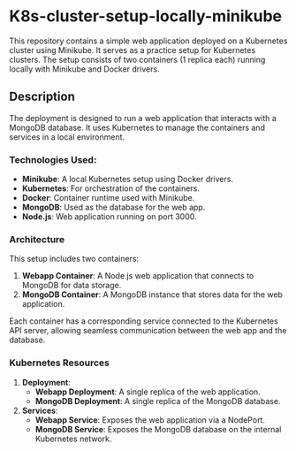 # K8s-cluster-setup-locally-minikube

This repository contains a simple web application deployed on a Kubernetes cluster using Minikube. It serves as a practice setup for Kubernetes clusters. The setup consists of two containers (1 replica each) running locally with Minikube and Docker drivers.

## Description

The deployment is designed to run a web application that interacts with a MongoDB database. It uses Kubernetes to manage the containers and services in a local environment.

### Technologies Used:
- **Minikube**: A local Kubernetes setup using Docker drivers.
- **Kubernetes**: For orchestration of the containers.
- **Docker**: Container runtime used with Minikube.
- **MongoDB**: Used as the database for the web app.
- **Node.js**: Web application running on port 3000.
  
### Architecture

This setup includes two containers:
1. **Webapp Container**: A Node.js web application that connects to MongoDB for data storage.
2. **MongoDB Container**: A MongoDB instance that stores data for the web application.

Each container has a corresponding service connected to the Kubernetes API server, allowing seamless communication between the web app and the database.

### Kubernetes Resources
1. **Deployment**:
   - **Webapp Deployment**: A single replica of the web application.
   - **MongoDB Deployment**: A single replica of the MongoDB database.
2. **Services**:
   - **Webapp Service**: Exposes the web application via a NodePort.
   - **MongoDB Service**: Exposes the MongoDB database on the internal Kubernetes network.


